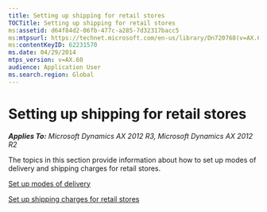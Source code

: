 ```yaml
---
title: Setting up shipping for retail stores
TOCTitle: Setting up shipping for retail stores
ms:assetid: d64f84d2-06fb-477c-a285-7d32317bacc5
ms:mtpsurl: https://technet.microsoft.com/en-us/library/Dn720768(v=AX.60)
ms:contentKeyID: 62231570
ms.date: 04/29/2014
mtps_version: v=AX.60
audience: Application User
ms.search.region: Global
---
```


# Setting up shipping for retail stores 


_**Applies To:** Microsoft Dynamics AX 2012 R3, Microsoft Dynamics AX 2012 R2_

The topics in this section provide information about how to set up modes of delivery and shipping charges for retail stores.

[Set up modes of delivery](set-up-modes-of-delivery.md)

[Set up shipping charges for retail stores](set-up-shipping-charges-for-retail-stores.md)

  


